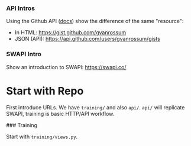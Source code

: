 ### API Intros
Using the Github API ([docs](https://developer.github.com/v3/gists/)) show the difference of the same "resource":

* In HTML: https://gist.github.com/gvanrossum
* JSON (API): https://api.github.com/users/gvanrossum/gists

### SWAPI Intro

Show an introduction to SWAPI: https://swapi.co/

# Start with Repo

First introduce URLs. We have `training/` and also `api/`. `api/` will replicate SWAPI, training is basic HTTP/API workflow.

### Training

Start with `training/views.py`.
